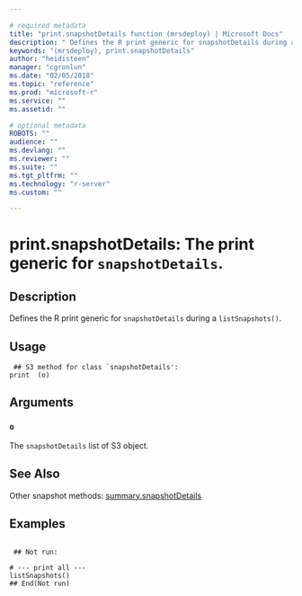 ```yaml
--- 

# required metadata 
title: "print.snapshotDetails function (mrsdeploy) | Microsoft Docs" 
description: " Defines the R print generic for snapshotDetails during a  listSnapshots(). " 
keywords: "(mrsdeploy), print.snapshotDetails" 
author: "heidisteen" 
manager: "cgronlun" 
ms.date: "02/05/2018" 
ms.topic: "reference" 
ms.prod: "microsoft-r" 
ms.service: "" 
ms.assetid: "" 

# optional metadata 
ROBOTS: "" 
audience: "" 
ms.devlang: "" 
ms.reviewer: "" 
ms.suite: "" 
ms.tgt_pltfrm: "" 
ms.technology: "r-server" 
ms.custom: "" 

--- 
```





 # print.snapshotDetails: The print generic for `snapshotDetails`. 
 ## Description

Defines the R print generic for `snapshotDetails` during a 
`listSnapshots()`.


 ## Usage

```   
 ## S3 method for class `snapshotDetails':
print  (o)

```

 ## Arguments



 ### `o`
 The `snapshotDetails` list of S3 object. 



 ## See Also

Other snapshot methods: [summary.snapshotDetails](summary.snapshotDetails.md)

 ## Examples

 ```

  ## Not run:

# --- print all ---
listSnapshots()
 ## End(Not run) 
```

